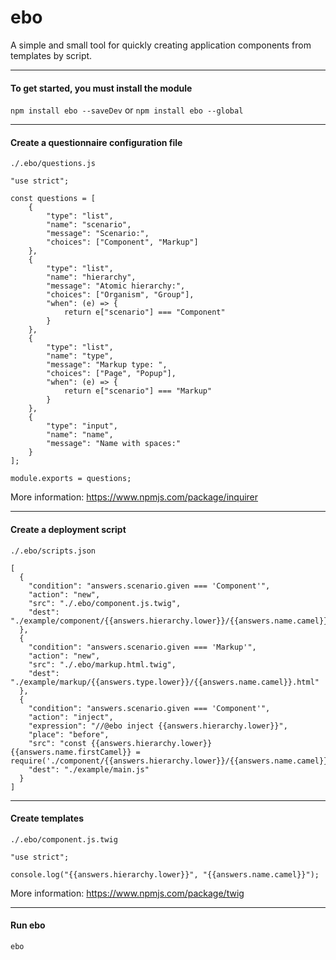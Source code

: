 # ebo

A simple and small tool for quickly creating application components from templates by script.

---
#### To get started, you must install the module
`npm install ebo --saveDev` or `npm install ebo --global`

---
#### Create a questionnaire configuration file

`./.ebo/questions.js`
```$js
"use strict";

const questions = [
    {
        "type": "list",
        "name": "scenario",
        "message": "Scenario:",
        "choices": ["Component", "Markup"]
    },
    {
        "type": "list",
        "name": "hierarchy",
        "message": "Atomic hierarchy:",
        "choices": ["Organism", "Group"],
        "when": (e) => {
            return e["scenario"] === "Component"
        }
    },
    {
        "type": "list",
        "name": "type",
        "message": "Markup type: ",
        "choices": ["Page", "Popup"],
        "when": (e) => {
            return e["scenario"] === "Markup"
        }
    },
    {
        "type": "input",
        "name": "name",
        "message": "Name with spaces:"
    }
];

module.exports = questions;
```
More information: https://www.npmjs.com/package/inquirer

---
#### Create a deployment script
`./.ebo/scripts.json`
```$json
[
  {
    "condition": "answers.scenario.given === 'Component'",
    "action": "new",
    "src": "./.ebo/component.js.twig",
    "dest": "./example/component/{{answers.hierarchy.lower}}/{{answers.name.camel}}.js"
  },
  {
    "condition": "answers.scenario.given === 'Markup'",
    "action": "new",
    "src": "./.ebo/markup.html.twig",
    "dest": "./example/markup/{{answers.type.lower}}/{{answers.name.camel}}.html"
  },
  {
    "condition": "answers.scenario.given === 'Component'",
    "action": "inject",
    "expression": "//@ebo inject {{answers.hierarchy.lower}}",
    "place": "before",
    "src": "const {{answers.hierarchy.lower}}{{answers.name.firstCamel}} = require('./component/{{answers.hierarchy.lower}}/{{answers.name.camel}}');\n",
    "dest": "./example/main.js"
  }
]
```

---
#### Create templates
`./.ebo/component.js.twig`
```$js
"use strict";

console.log("{{answers.hierarchy.lower}}", "{{answers.name.camel}}");
```
More information: https://www.npmjs.com/package/twig

---
#### Run ebo
`ebo`
